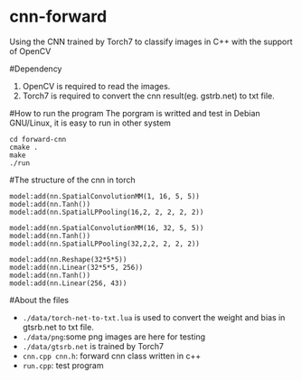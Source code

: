 cnn-forward
===========

Using the CNN trained by Torch7 to classify images in C++ with the support of OpenCV

#Dependency
1. OpenCV is required to read the images.
2. Torch7 is required to convert the cnn result(eg. gstrb.net) to txt file.

#How to run the program
The porgram is writted and test  in Debian GNU/Linux, it is easy to run in other system
```
cd forward-cnn
cmake .
make
./run
```
#The structure of the cnn in torch
```
model:add(nn.SpatialConvolutionMM(1, 16, 5, 5))
model:add(nn.Tanh())
model:add(nn.SpatialLPPooling(16,2, 2, 2, 2, 2))

model:add(nn.SpatialConvolutionMM(16, 32, 5, 5))
model:add(nn.Tanh())
model:add(nn.SpatialLPPooling(32,2,2, 2, 2, 2))

model:add(nn.Reshape(32*5*5))
model:add(nn.Linear(32*5*5, 256))
model:add(nn.Tanh())
model:add(nn.Linear(256, 43))
```

#About the files
- `./data/torch-net-to-txt.lua` is used to convert the weight and bias in gtsrb.net to txt file.
- `./data/png`:some png images are here for testing
- `./data/gtsrb.net` is trained by Torch7
- `cnn.cpp cnn.h`: forward cnn class written in c++
- `run.cpp`: test program
